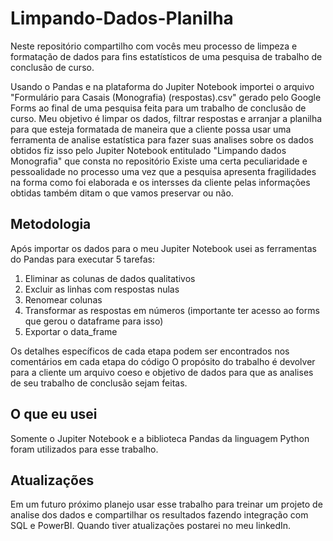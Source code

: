 # Limpando-Dados-Planilha
Neste repositório compartilho com vocês meu processo de limpeza e formatação de dados para fins estatísticos de uma pesquisa de trabalho de conclusão de curso.

Usando o Pandas e na plataforma do Jupiter Notebook importei o arquivo "Formulário para Casais (Monografia) (respostas).csv" gerado pelo Google Forms ao final de uma pesquisa feita para um trabalho de conclusão de curso. Meu objetivo é limpar os dados, filtrar respostas e arranjar a planilha para que esteja formatada de maneira que a cliente possa usar uma ferramenta de analise estatística para fazer suas analises sobre os dados obtidos fiz isso pelo Jupiter Notebook entitulado "Limpando dados Monografia" que consta no repositório
Existe uma certa peculiaridade e pessoalidade no processo uma vez que a pesquisa apresenta fragilidades na forma como foi elaborada e os intersses da cliente pelas informações obtidas também ditam o que vamos preservar ou não.

## Metodologia
Após importar os dados para o meu Jupiter Notebook usei as ferramentas do Pandas para executar 5 tarefas:
  1) Eliminar as colunas de dados qualitativos
  2) Excluir as linhas com respostas nulas
  3) Renomear colunas
  4) Transformar as respostas em números (importante ter acesso ao forms que gerou o dataframe para isso)
  5) Exportar o data_frame

Os detalhes específicos de cada etapa podem ser encontrados nos comentários em cada etapa do código
O propósito do trabalho é devolver para a cliente um arquivo coeso e objetivo de dados para que as analises de seu trabalho de conclusão sejam feitas.

## O que eu usei
Somente o Jupiter Notebook e a biblioteca Pandas da linguagem Python foram utilizados para esse trabalho. 

## Atualizações
Em um futuro próximo planejo usar esse trabalho para treinar um projeto de analise dos dados e compartilhar os resultados fazendo integração com SQL e PowerBI. Quando tiver atualizações postarei no meu linkedIn.
